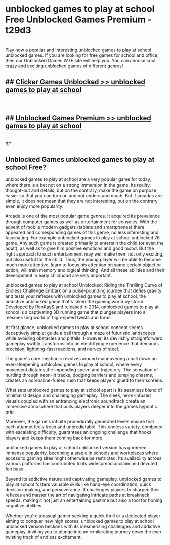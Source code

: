 # unblocked games to play at school  Free Unblocked Games Premium - t29d3 <br>
<br>
Play now a popular and interesting unblocked games to play at school unblocked games. If you are looking for free games for school and office, then our Unblocked Games WTF site will help you. You can choose cool, crazy and exciting unblocked games of different genres!


## ##  [Clicker Games Unblocked >> unblocked games to play at school](http://freeplayer.one?title=unblocked_games_to_play_at_school&ref=UGames)
  <br>

##  ## [Unblocked Games Premium >> unblocked games to play at school](http://freeplayer.one?title=unblocked_games_to_play_at_school&ref=UGames)
  <br>
  ##



## Unblocked Games unblocked games to play at school Free?

unblocked games to play at school are a very popular game for today, where there is a bet not on a strong immersion in the game, its reality, thought-out and details, but on the contrary, make the game on purpose easier so that you can turn on and not understand much. But if arcades are simple, it does not mean that they are not interesting, but on the contrary even enjoy more popularity.

Arcade is one of the most popular game genres. It acquired its prevalence through computer games as well as entertainment for consoles. With the advent of mobile modern gadgets (tablets and smartphones) there appeared and corresponding games of this genre, no less interesting and fascinating. For example unblocked games to play at school unblocked 76 game. Any such game is created primarily to entertain the child (or even the adult), as well as to give him positive emotions and good mood. But the right approach to such entertainment may well make them not only exciting, but also useful for the child. Thus, the young player will be able to become much more attentive, learn to focus his attention on some certain object or action, will train memory and logical thinking. And all these abilities and their development in early childhood are very important.

unblocked games to play at school Unblocked: Riding the Thrilling Curve of Endless Challenge
Embark on a pulse-pounding journey that defies gravity and tests your reflexes with unblocked games to play at school, the addictive unblocked game that's taken the gaming world by storm. Developed by RobKayS and released in 2014, unblocked games to play at school is a captivating 3D running game that plunges players into a mesmerizing world of high-speed twists and turns.

At first glance, unblocked games to play at school concept seems deceptively simple: guide a ball through a maze of futuristic landscapes while avoiding obstacles and pitfalls. However, its devilishly straightforward gameplay swiftly transforms into an electrifying experience that demands precision, lightning-fast reactions, and nerves of steel.

The game's core mechanic revolves around maneuvering a ball down an ever-steepening unblocked games to play at school, where every movement dictates the impending speed and trajectory. The sensation of hurtling through neon-lit tracks, dodging barriers and jumping chasms, creates an adrenaline-fueled rush that keeps players glued to their screens.

What sets unblocked games to play at school apart is its seamless blend of minimalist design and challenging gameplay. The sleek, neon-infused visuals coupled with an entrancing electronic soundtrack create an immersive atmosphere that pulls players deeper into the games hypnotic grip.

Moreover, the game's infinite procedurally generated levels ensure that each attempt feels fresh and unpredictable. This endless variety, combined with escalating difficulty, guarantees an ongoing challenge that hooks players and keeps them coming back for more.

unblocked games to play at school unblocked version has garnered immense popularity, becoming a staple in schools and workplaces where access to gaming sites might otherwise be restricted. Its availability across various platforms has contributed to its widespread acclaim and devoted fan base.

Beyond its addictive nature and captivating gameplay, unblocked games to play at school fosters valuable skills like hand-eye coordination, quick decision-making, and perseverance. It challenges players to sharpen their reflexes and master the art of navigating intricate paths at breakneck speeds, making it not just an entertaining pastime but also a tool for honing cognitive abilities.

Whether you're a casual gamer seeking a quick thrill or a dedicated player aiming to conquer new high scores, unblocked games to play at school unblocked version beckons with its mesmerizing challenges and addictive gameplay, inviting you to plunge into an exhilarating journey down the ever-twisting track of endless excitement.